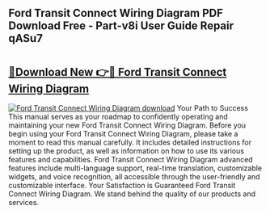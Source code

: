 ## Ford Transit Connect Wiring Diagram PDF Download Free - Part-v8i User Guide Repair qASu7

# <h2><a href="http://dft03n.blite.top/?on=Ford+Transit+Connect+Wiring+Diagram">🔗Download New 👉🔴 Ford Transit Connect Wiring Diagram</a></h2>

[![Ford Transit Connect Wiring Diagram download](https://i.imgur.com/lujVjoI.png)](http://dft03n.blite.top/?on=Ford+Transit+Connect+Wiring+Diagram)
Your Path to Success This manual serves as your roadmap to confidently operating and maintaining your new Ford Transit Connect Wiring Diagram. Before you begin using your Ford Transit Connect Wiring Diagram, please take a moment to read this manual carefully. It includes detailed instructions for setting up the product, as well as information on how to use its various features and capabilities. Ford Transit Connect Wiring Diagram advanced features include multi-language support, real-time translation, customizable widgets, and voice recognition, all accessible through the user-friendly and customizable interface. Your Satisfaction is Guaranteed Ford Transit Connect Wiring Diagram. We stand behind the quality of our products and services.
